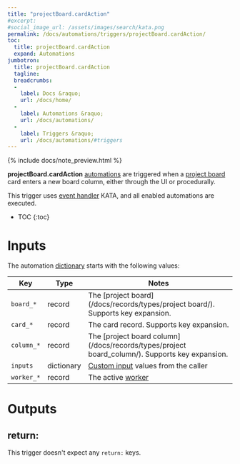 ```yaml
---
title: "projectBoard.cardAction"
#excerpt: 
#social_image_url: /assets/images/search/kata.png
permalink: /docs/automations/triggers/projectBoard.cardAction/
toc:
  title: projectBoard.cardAction
  expand: Automations
jumbotron:
  title: projectBoard.cardAction
  tagline: 
  breadcrumbs:
  -
    label: Docs &raquo;
    url: /docs/home/
  -
    label: Automations &raquo;
    url: /docs/automations/
  -
    label: Triggers &raquo;
    url: /docs/automations/#triggers
---
```


{% include docs/note_preview.html %}

**projectBoard.cardAction** [automations](/docs/automations/) are triggered when a [project board](/docs/project-boards/) card enters a new board column, either through the UI or procedurally. 

This trigger uses [event handler](/docs/automations/#event-handlers) KATA, and all enabled automations are executed.

* TOC
{:toc}

# Inputs

The automation [dictionary](/docs/automations/#dictionaries) starts with the following values:

| Key | Type | Notes
|-|-|-
| `board_*` | record | The [project board](/docs/records/types/project board/). Supports key expansion.
| `card_*` | record | The card record. Supports key expansion.
| `column_*` | record | The [project board column](/docs/records/types/project board_column/). Supports key expansion.
| `inputs` | dictionary | [Custom input](/docs/automations/#inputs) values from the caller
| `worker_*` | record | The active [worker](/docs/records/types/worker/)

# Outputs

## return:

This trigger doesn't expect any `return:` keys.